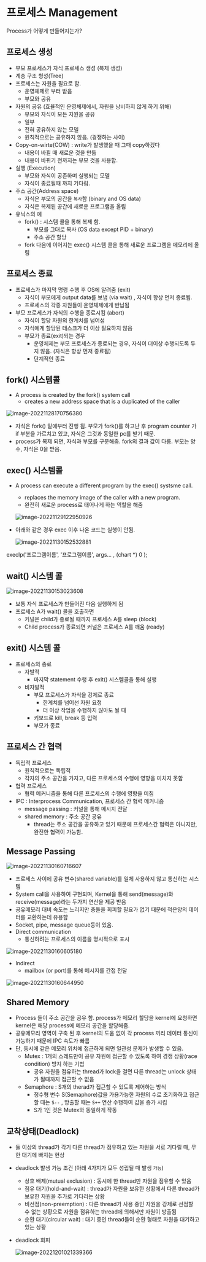 # 프로세스 Management



Process가 어떻게 만들어지는가?

## 프로세스 생성

- 부모 프로세스가 자식 프로세스 생성 (복제 생성)
- 계층 구조 형성(Tree)
- 프로세스는 자원을 필요로 함.
  - 운영체제로 부터 받음
  - 부모와 공유
- 자원의 공유 (효율적인 운영체제에서, 자원을 낭비하지 않게 하기 위해)
  - 부모와 자식이 모든 자원을 공유
  - 일부
  - 전혀 공유하지 않는 모델
  - 원칙적으로는 공유하지 않음. (경쟁하는 사이)
- Copy-on-wirte(COW) : write가 발생했을 때 그때 copy하겠다
  - 내용이 바뀔 때 새로운 것을 만듦
  - 내용이 바뀌기 전까지는 부모 것을 사용함.
- 실행 (Execution)
  - 부모와 자식이 공존하며 실행되는 모델
  - 자식이 종료될때 까지 기다림.
- 주소 공간(Address space)
  - 자식은 부모의 공간을 `복사`함 (binary and OS data)
  - 자식은 복제된 공간에 새로운 프로그램을 올림
- 유닉스의 예
  - fork() : 시스템 콜을 통해 복제 함.
    - 부모를 그대로 복사 (OS data except PID + binary)
    - 주소 공간 할당
  - fork 다음에 이어지는 exec() 시스템 콜을 통해 새로운 프로그램을 메모리에 올림



## 프로세스 종료

- 프로세스가 마지막 명령 수행 후 OS에 알려줌 (exit)
  - 자식이 부모에게 output data를 보냄 (via wait) , 자식이 항상 먼저 종료됨.
  - 프로세스의 각종 자원들이 운영체제에게 반납됨
- 부모 프로세스가 자식의 수행을 종료시킴 (abort)
  - 자식이 할당 자원의 한계치를 넘어섬
  - 자식에게 할당된 테스크가 더 이상 필요하지 않음
  - 부모가 종료(exit)되는 경우
    - 운영체제는 부모 프로세스가 종료되는 경우, 자식이 더이상 수행되도록 두지 않음. (자식은 항상 먼저 종료됨)
    - 단계적인 종료



## fork() 시스템콜

- A process is created by the fork() system call
  - creates a new address space that is a duplicated of the caller

![image-20221128170756380](C:\Users\multicampus\AppData\Roaming\Typora\typora-user-images\image-20221128170756380.png)

- 자식은 fork() 밑에부터 진행 됨. 부모가 fork()를 하고난 후 program counter 가 if 부분을 가르치고 있고, 자식은 그것과 동일한 pc를 받기 때문.
- process가 복제 되면, 자식과 부모를 구분해줌. fork의 결과 값이 다름. 부모는 양수, 자식은 0을 받음.



## exec() 시스템콜

- A process can execute a different program by the exec() systsme call.

  - replaces the memory image of the caller with a new program.
  - 완전히 새로운 process로 태어나게 하는 역할을 해줌

  ![image-20221129122950926](C:\Users\multicampus\AppData\Roaming\Typora\typora-user-images\image-20221129122950926.png)



- 아래와 같은 경우 exec 이후 나온 코드는 실행이 안됨.

  ![image-20221130152532881](C:\Users\multicampus\AppData\Roaming\Typora\typora-user-images\image-20221130152532881.png)



execlp('프로그램이름', '프로그램이름', args... , (chart *) 0 );



## wait() 시스템 콜

![image-20221130153023608](C:\Users\multicampus\AppData\Roaming\Typora\typora-user-images\image-20221130153023608.png)

- 보통 자식 프로세스가 만들어진 다음 실행하게 됨
- 프로세스 A가 wait() 콜을 호출하면
  - 커널은 child가 종료될 때까지 프로세스 A를 sleep (block)
  - Child process가 종료되면 커널은 프로세스 A를 깨움 (ready)



## exit() 시스템 콜

- 프로세스의 종료
  - 자발적
    - 마지막 statement 수행 후 exit() 시스템콜을 통해 실행
  - 비자발적
    - 부모 프로세스가 자식을 강제로 종료
      - 한계치를 넘어선 자원 요청
      - 더 이상 작업을 수행하지 않아도 될 때
    - 키보드로 kill, break 등 입력
    - 부모가 종료



## 프로세스 간 협력

- 독립적 프로세스
  - 원칙적으로는 독립적
  - 각자의 주소 공간을 가지고, 다른 프로세스의 수행에 영향을 미치지 못함
- 협력 프로세스
  - 협력 메커니즘을 통해 다른 프로세스의 수행에 영향을 미침
- IPC : Interprocess Communication, 프로세스 간 협력 메커니즘
  - message passing : 커널을 통해 메시지 전달
  - shared memory : 주소 공간 공유
    - thread는 주소 공간을 공유하고 있기 때문에 프로세스간 협력은 아니지만, 완전한 협력이 가능함.



## Message Passing

![image-20221130160716607](C:\Users\multicampus\AppData\Roaming\Typora\typora-user-images\image-20221130160716607.png)

- 프로세스 사이에 공유 변수(shared variable)를 일체 사용하지 않고 통신하는 시스템
- System call을 사용하여 구현되며, Kernel을 통해 send(message)와 receive(message)라는 두가지 연산을 제공 받음
- 공유메모리 대비 속도는 느리지만 충돌을 회피할 필요가 없기 때문에 적은양의 데이터를 교환하는데 유용햠
- Socket, pipe, message queue등이 있음.
- Direct communication
  - 통신하려는 프로세스의 이름을 명시적으로 표시

![image-20221130160605180](C:\Users\multicampus\AppData\Roaming\Typora\typora-user-images\image-20221130160605180.png)

- Indirect
  - mailbox (or port)를 통해 메시지를 간접 전달

![image-20221130160644950](C:\Users\multicampus\AppData\Roaming\Typora\typora-user-images\image-20221130160644950.png)



## Shared Memory

- Process 들이 주소 공간을 공유 함. process가 메모리 할당을 kernel에 요청하면 kernel은 해당 process에 메모리 공간을 할당해줌.
- 공유메모리 영역이 구축 된 후 kernel의 도움 없이 각 process 끼리 데이터 통신이 가능하기 때문에 IPC 속도가 빠름
- 단, 동시에 같은 메모리 위치에 접근하게 되면 일관성 문제가 발생할 수 있음.
  - Mutex : 1개의 스레드만이 공유 자원에 접근할 수 있도록 하여 경쟁 상황(race condition) 방지 하는 기법
    - 공유 자원을 점유하는 thread가 lock을 걸면 다른 thread는 unlock 상태가 될때까지 접근할 수 없음
  - Semaphore : S개의 therad가 접근할 수 있도록 제어하는 방식
    - 정수형 변수 S(Semaphore)값을 가용가능한 자원의 수로 초기화하고 접근할 때는 `S--` , 방출할 때는 `S++` 연산 수행하여 값을 증가 시킴
    - S가 1인 것은 Mutex와 동일하게 작동



## 교착상태(Deadlock)

- 둘 이상의 thread가 각기 다른 thread가 점유하고 있는 자원을 서로 기다릴 때, 무한 대기에 빠지는 현상

- deadlock 발생 가능 조건 (아래 4가지가 모두 성립될 때 발생 `가능`)

  - 상호 배제(mutual exclusion) : 동시에 한 thread만 자원을 점유할 수 있음
  - 점유 대기(hold-and-wait) : thread가 자원을 보유한 상황에서 다른 thread가 보유한 자원을 추가로 기다리는 상황
  - 비선점(non-preemption) : 다른 thread가 사용 중인 자원을 강제로 선점할 수 없는 상황으로 자원을 점유하는 thread에 의해서만 자원이 방출됨
  - 순환 대기(circular wait) : 대기 중인 thread들이 순환 형태로 자원을 대기하고 있는 상황 

- deadlock 회피

  ![image-20221201021339366](C:\Users\multicampus\AppData\Roaming\Typora\typora-user-images\image-20221201021339366.png)
